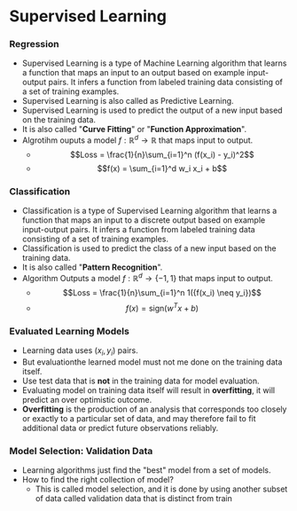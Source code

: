 # Supervised Learning
### Regression
- Supervised Learning is a type of Machine Learning algorithm that learns a function that maps an input to an output based on example input-output pairs. It infers a function from labeled training data consisting of a set of training examples.
- Supervised Learning is also called as Predictive Learning.
- Supervised Learning is used to predict the output of a new input based on the training data.
- It is also called "**Curve Fitting**" or "**Function Approximation**".
- Algrotihm ouputs a model $f : \mathbb{R}^d \rightarrow \mathbb{R}$ that maps input to output.
  - $$Loss = \frac{1}{n}\sum_{i=1}^n (f(x_i) - y_i)^2$$
  - $$f(x) = \sum_{i=1}^d w_i x_i + b$$
### Classification
- Classification is a type of Supervised Learning algorithm that learns a function that maps an input to a discrete output based on example input-output pairs. It infers a function from labeled training data consisting of a set of training examples.
- Classification is used to predict the class of a new input based on the training data.
- It is also called "**Pattern Recognition**".
- Algorithm Outputs a model $f : \mathbb{R}^d \rightarrow \{-1,1\}$ that maps input to output.
  - $$Loss = \frac{1}{n}\sum_{i=1}^n 1({f(x_i) \neq y_i})$$
  - $$f(x) = \text{sign}(w^Tx + b)$$

### Evaluated Learning Models
- Learning data uses $(x_i, y_i)$ pairs.
- But evaluationthe learned model must not me done on the training data itself.
- Use test data that is **not** in the training data for model evaluation.
- Evaluating model on training data itself will result in **overfitting**, it will predict an over optimistic outcome.
- **Overfitting** is the production of an analysis that corresponds too closely or exactly to a particular set of data, and may therefore fail to fit additional data or predict future observations reliably.
### Model Selection: Validation Data
- Learning algorithms just find the "best" model from a set of models.
- How to find the right collection of model?
  - This is called model selection, and it is done by using another subset of data called validation data that is distinct from train